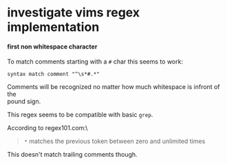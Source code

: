 # investigate vims regex implementation

#### first non whitespace character

To match comments starting with a `#` char this seems to work:
```
syntax match comment "^\s*#.*"
```
Comments will be recognized no matter how much whitespace is infront of the \
pound sign.

This regex seems to be compatible with basic `grep`.

According to regex101.com:\
> `*` matches the previous token between zero and unlimited times

This doesn't match trailing comments though.
